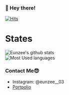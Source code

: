 ### 👋 Hey there!   

[![Hits](https://hits.seeyoufarm.com/api/count/incr/badge.svg?url=https%3A%2F%2Fgithub.com%2Feunjijeon11&count_bg=%23FFDE84&title_bg=%23555555&icon=&icon_color=%23E7E7E7&title=hits&edge_flat=true)](https://hits.seeyoufarm.com)

# States
![Eunzee's github stats](https://github-readme-stats.vercel.app/api?username=eunjijeon11&show_icons=true&custom_title=Eunzee's+github+states&theme=nord)  
![Most Used languages](https://github-readme-stats.vercel.app/api/top-langs/?username=eunjijeon11&layout=compact&theme=nord)

### Contact Me😎   
- Instagram: @eunzee__03
- [Portpolio](https://cooing-iguana-7ee.notion.site/7679f8aa33fc4259a834853a14412289)
